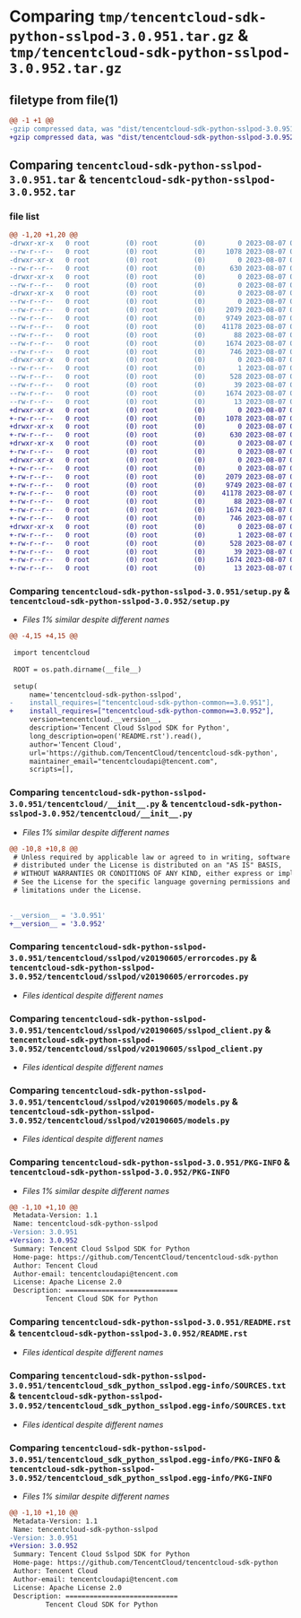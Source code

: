# Comparing `tmp/tencentcloud-sdk-python-sslpod-3.0.951.tar.gz` & `tmp/tencentcloud-sdk-python-sslpod-3.0.952.tar.gz`

## filetype from file(1)

```diff
@@ -1 +1 @@
-gzip compressed data, was "dist/tencentcloud-sdk-python-sslpod-3.0.951.tar", last modified: Mon Aug  7 00:33:39 2023, max compression
+gzip compressed data, was "dist/tencentcloud-sdk-python-sslpod-3.0.952.tar", last modified: Mon Aug  7 09:01:36 2023, max compression
```

## Comparing `tencentcloud-sdk-python-sslpod-3.0.951.tar` & `tencentcloud-sdk-python-sslpod-3.0.952.tar`

### file list

```diff
@@ -1,20 +1,20 @@
-drwxr-xr-x   0 root         (0) root         (0)        0 2023-08-07 00:33:39.000000 tencentcloud-sdk-python-sslpod-3.0.951/
--rw-r--r--   0 root         (0) root         (0)     1078 2023-08-07 00:33:39.000000 tencentcloud-sdk-python-sslpod-3.0.951/setup.py
-drwxr-xr-x   0 root         (0) root         (0)        0 2023-08-07 00:33:39.000000 tencentcloud-sdk-python-sslpod-3.0.951/tencentcloud/
--rw-r--r--   0 root         (0) root         (0)      630 2023-08-07 00:33:39.000000 tencentcloud-sdk-python-sslpod-3.0.951/tencentcloud/__init__.py
-drwxr-xr-x   0 root         (0) root         (0)        0 2023-08-07 00:33:39.000000 tencentcloud-sdk-python-sslpod-3.0.951/tencentcloud/sslpod/
--rw-r--r--   0 root         (0) root         (0)        0 2023-08-07 00:33:39.000000 tencentcloud-sdk-python-sslpod-3.0.951/tencentcloud/sslpod/__init__.py
-drwxr-xr-x   0 root         (0) root         (0)        0 2023-08-07 00:33:39.000000 tencentcloud-sdk-python-sslpod-3.0.951/tencentcloud/sslpod/v20190605/
--rw-r--r--   0 root         (0) root         (0)        0 2023-08-07 00:33:39.000000 tencentcloud-sdk-python-sslpod-3.0.951/tencentcloud/sslpod/v20190605/__init__.py
--rw-r--r--   0 root         (0) root         (0)     2079 2023-08-07 00:33:39.000000 tencentcloud-sdk-python-sslpod-3.0.951/tencentcloud/sslpod/v20190605/errorcodes.py
--rw-r--r--   0 root         (0) root         (0)     9749 2023-08-07 00:33:39.000000 tencentcloud-sdk-python-sslpod-3.0.951/tencentcloud/sslpod/v20190605/sslpod_client.py
--rw-r--r--   0 root         (0) root         (0)    41178 2023-08-07 00:33:39.000000 tencentcloud-sdk-python-sslpod-3.0.951/tencentcloud/sslpod/v20190605/models.py
--rw-r--r--   0 root         (0) root         (0)       88 2023-08-07 00:33:39.000000 tencentcloud-sdk-python-sslpod-3.0.951/setup.cfg
--rw-r--r--   0 root         (0) root         (0)     1674 2023-08-07 00:33:39.000000 tencentcloud-sdk-python-sslpod-3.0.951/PKG-INFO
--rw-r--r--   0 root         (0) root         (0)      746 2023-08-07 00:33:39.000000 tencentcloud-sdk-python-sslpod-3.0.951/README.rst
-drwxr-xr-x   0 root         (0) root         (0)        0 2023-08-07 00:33:39.000000 tencentcloud-sdk-python-sslpod-3.0.951/tencentcloud_sdk_python_sslpod.egg-info/
--rw-r--r--   0 root         (0) root         (0)        1 2023-08-07 00:33:39.000000 tencentcloud-sdk-python-sslpod-3.0.951/tencentcloud_sdk_python_sslpod.egg-info/dependency_links.txt
--rw-r--r--   0 root         (0) root         (0)      528 2023-08-07 00:33:39.000000 tencentcloud-sdk-python-sslpod-3.0.951/tencentcloud_sdk_python_sslpod.egg-info/SOURCES.txt
--rw-r--r--   0 root         (0) root         (0)       39 2023-08-07 00:33:39.000000 tencentcloud-sdk-python-sslpod-3.0.951/tencentcloud_sdk_python_sslpod.egg-info/requires.txt
--rw-r--r--   0 root         (0) root         (0)     1674 2023-08-07 00:33:39.000000 tencentcloud-sdk-python-sslpod-3.0.951/tencentcloud_sdk_python_sslpod.egg-info/PKG-INFO
--rw-r--r--   0 root         (0) root         (0)       13 2023-08-07 00:33:39.000000 tencentcloud-sdk-python-sslpod-3.0.951/tencentcloud_sdk_python_sslpod.egg-info/top_level.txt
+drwxr-xr-x   0 root         (0) root         (0)        0 2023-08-07 09:01:36.000000 tencentcloud-sdk-python-sslpod-3.0.952/
+-rw-r--r--   0 root         (0) root         (0)     1078 2023-08-07 09:01:36.000000 tencentcloud-sdk-python-sslpod-3.0.952/setup.py
+drwxr-xr-x   0 root         (0) root         (0)        0 2023-08-07 09:01:36.000000 tencentcloud-sdk-python-sslpod-3.0.952/tencentcloud/
+-rw-r--r--   0 root         (0) root         (0)      630 2023-08-07 09:01:36.000000 tencentcloud-sdk-python-sslpod-3.0.952/tencentcloud/__init__.py
+drwxr-xr-x   0 root         (0) root         (0)        0 2023-08-07 09:01:36.000000 tencentcloud-sdk-python-sslpod-3.0.952/tencentcloud/sslpod/
+-rw-r--r--   0 root         (0) root         (0)        0 2023-08-07 09:01:36.000000 tencentcloud-sdk-python-sslpod-3.0.952/tencentcloud/sslpod/__init__.py
+drwxr-xr-x   0 root         (0) root         (0)        0 2023-08-07 09:01:36.000000 tencentcloud-sdk-python-sslpod-3.0.952/tencentcloud/sslpod/v20190605/
+-rw-r--r--   0 root         (0) root         (0)        0 2023-08-07 09:01:36.000000 tencentcloud-sdk-python-sslpod-3.0.952/tencentcloud/sslpod/v20190605/__init__.py
+-rw-r--r--   0 root         (0) root         (0)     2079 2023-08-07 09:01:36.000000 tencentcloud-sdk-python-sslpod-3.0.952/tencentcloud/sslpod/v20190605/errorcodes.py
+-rw-r--r--   0 root         (0) root         (0)     9749 2023-08-07 09:01:36.000000 tencentcloud-sdk-python-sslpod-3.0.952/tencentcloud/sslpod/v20190605/sslpod_client.py
+-rw-r--r--   0 root         (0) root         (0)    41178 2023-08-07 09:01:36.000000 tencentcloud-sdk-python-sslpod-3.0.952/tencentcloud/sslpod/v20190605/models.py
+-rw-r--r--   0 root         (0) root         (0)       88 2023-08-07 09:01:36.000000 tencentcloud-sdk-python-sslpod-3.0.952/setup.cfg
+-rw-r--r--   0 root         (0) root         (0)     1674 2023-08-07 09:01:36.000000 tencentcloud-sdk-python-sslpod-3.0.952/PKG-INFO
+-rw-r--r--   0 root         (0) root         (0)      746 2023-08-07 09:01:36.000000 tencentcloud-sdk-python-sslpod-3.0.952/README.rst
+drwxr-xr-x   0 root         (0) root         (0)        0 2023-08-07 09:01:36.000000 tencentcloud-sdk-python-sslpod-3.0.952/tencentcloud_sdk_python_sslpod.egg-info/
+-rw-r--r--   0 root         (0) root         (0)        1 2023-08-07 09:01:36.000000 tencentcloud-sdk-python-sslpod-3.0.952/tencentcloud_sdk_python_sslpod.egg-info/dependency_links.txt
+-rw-r--r--   0 root         (0) root         (0)      528 2023-08-07 09:01:36.000000 tencentcloud-sdk-python-sslpod-3.0.952/tencentcloud_sdk_python_sslpod.egg-info/SOURCES.txt
+-rw-r--r--   0 root         (0) root         (0)       39 2023-08-07 09:01:36.000000 tencentcloud-sdk-python-sslpod-3.0.952/tencentcloud_sdk_python_sslpod.egg-info/requires.txt
+-rw-r--r--   0 root         (0) root         (0)     1674 2023-08-07 09:01:36.000000 tencentcloud-sdk-python-sslpod-3.0.952/tencentcloud_sdk_python_sslpod.egg-info/PKG-INFO
+-rw-r--r--   0 root         (0) root         (0)       13 2023-08-07 09:01:36.000000 tencentcloud-sdk-python-sslpod-3.0.952/tencentcloud_sdk_python_sslpod.egg-info/top_level.txt
```

### Comparing `tencentcloud-sdk-python-sslpod-3.0.951/setup.py` & `tencentcloud-sdk-python-sslpod-3.0.952/setup.py`

 * *Files 1% similar despite different names*

```diff
@@ -4,15 +4,15 @@
 
 import tencentcloud
 
 ROOT = os.path.dirname(__file__)
 
 setup(
     name='tencentcloud-sdk-python-sslpod',
-    install_requires=["tencentcloud-sdk-python-common==3.0.951"],
+    install_requires=["tencentcloud-sdk-python-common==3.0.952"],
     version=tencentcloud.__version__,
     description='Tencent Cloud Sslpod SDK for Python',
     long_description=open('README.rst').read(),
     author='Tencent Cloud',
     url='https://github.com/TencentCloud/tencentcloud-sdk-python',
     maintainer_email="tencentcloudapi@tencent.com",
     scripts=[],
```

### Comparing `tencentcloud-sdk-python-sslpod-3.0.951/tencentcloud/__init__.py` & `tencentcloud-sdk-python-sslpod-3.0.952/tencentcloud/__init__.py`

 * *Files 1% similar despite different names*

```diff
@@ -10,8 +10,8 @@
 # Unless required by applicable law or agreed to in writing, software
 # distributed under the License is distributed on an "AS IS" BASIS,
 # WITHOUT WARRANTIES OR CONDITIONS OF ANY KIND, either express or implied.
 # See the License for the specific language governing permissions and
 # limitations under the License.
 
 
-__version__ = '3.0.951'
+__version__ = '3.0.952'
```

### Comparing `tencentcloud-sdk-python-sslpod-3.0.951/tencentcloud/sslpod/v20190605/errorcodes.py` & `tencentcloud-sdk-python-sslpod-3.0.952/tencentcloud/sslpod/v20190605/errorcodes.py`

 * *Files identical despite different names*

### Comparing `tencentcloud-sdk-python-sslpod-3.0.951/tencentcloud/sslpod/v20190605/sslpod_client.py` & `tencentcloud-sdk-python-sslpod-3.0.952/tencentcloud/sslpod/v20190605/sslpod_client.py`

 * *Files identical despite different names*

### Comparing `tencentcloud-sdk-python-sslpod-3.0.951/tencentcloud/sslpod/v20190605/models.py` & `tencentcloud-sdk-python-sslpod-3.0.952/tencentcloud/sslpod/v20190605/models.py`

 * *Files identical despite different names*

### Comparing `tencentcloud-sdk-python-sslpod-3.0.951/PKG-INFO` & `tencentcloud-sdk-python-sslpod-3.0.952/PKG-INFO`

 * *Files 1% similar despite different names*

```diff
@@ -1,10 +1,10 @@
 Metadata-Version: 1.1
 Name: tencentcloud-sdk-python-sslpod
-Version: 3.0.951
+Version: 3.0.952
 Summary: Tencent Cloud Sslpod SDK for Python
 Home-page: https://github.com/TencentCloud/tencentcloud-sdk-python
 Author: Tencent Cloud
 Author-email: tencentcloudapi@tencent.com
 License: Apache License 2.0
 Description: ============================
         Tencent Cloud SDK for Python
```

### Comparing `tencentcloud-sdk-python-sslpod-3.0.951/README.rst` & `tencentcloud-sdk-python-sslpod-3.0.952/README.rst`

 * *Files identical despite different names*

### Comparing `tencentcloud-sdk-python-sslpod-3.0.951/tencentcloud_sdk_python_sslpod.egg-info/SOURCES.txt` & `tencentcloud-sdk-python-sslpod-3.0.952/tencentcloud_sdk_python_sslpod.egg-info/SOURCES.txt`

 * *Files identical despite different names*

### Comparing `tencentcloud-sdk-python-sslpod-3.0.951/tencentcloud_sdk_python_sslpod.egg-info/PKG-INFO` & `tencentcloud-sdk-python-sslpod-3.0.952/tencentcloud_sdk_python_sslpod.egg-info/PKG-INFO`

 * *Files 1% similar despite different names*

```diff
@@ -1,10 +1,10 @@
 Metadata-Version: 1.1
 Name: tencentcloud-sdk-python-sslpod
-Version: 3.0.951
+Version: 3.0.952
 Summary: Tencent Cloud Sslpod SDK for Python
 Home-page: https://github.com/TencentCloud/tencentcloud-sdk-python
 Author: Tencent Cloud
 Author-email: tencentcloudapi@tencent.com
 License: Apache License 2.0
 Description: ============================
         Tencent Cloud SDK for Python
```

